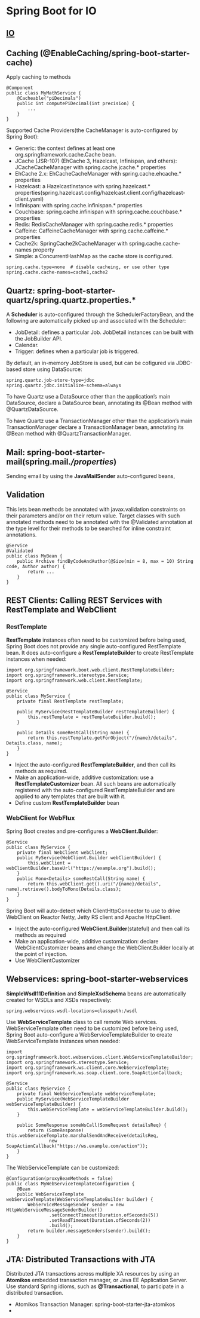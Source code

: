 # Spring Boot for IO

## [IO](https://docs.spring.io/spring-boot/docs/current/reference/html/io.html)

## Caching (@EnableCaching/spring-boot-starter-cache)
Apply caching to methods
```
@Component
public class MyMathService {
    @Cacheable("piDecimals")
    public int computePiDecimal(int precision) {
        ...
    }
}
```
Supported Cache Providers(the CacheManager is auto-configured by Spring Boot):
- Generic: the context defines at least one org.springframework.cache.Cache bean.
- JCache (JSR-107) (EhCache 3, Hazelcast, Infinispan, and others): JCacheCacheManager with spring.cache.jcache.* properties
- EhCache 2.x: EhCacheCacheManager with spring.cache.ehcache.* properties
- Hazelcast: a HazelcastInstance with spring.hazelcast.* properties(spring.hazelcast.config/hazelcast.client.config/hazelcast-client.yaml)
- Infinispan: with spring.cache.infinispan.* properties
- Couchbase: spring.cache.infinispan with spring.cache.couchbase.* properties
- Redis: RedisCacheManager with spring.cache.redis.* properties
- Caffeine: CaffeineCacheManager with spring.cache.caffeine.* properties
- Cache2k: SpringCache2kCacheManager with spring.cache.cache-names property
- Simple: a ConcurrentHashMap as the cache store is configured.
```
spring.cache.type=none  # disable cacheing, or use other type
spring.cache.cache-names=cache1,cache2
```


## Quartz: spring-boot-starter-quartz/spring.quartz.properties.*
A **Scheduler** is auto-configured through the SchedulerFactoryBean, and the following are automatically picked up and associated with the Scheduler:
- JobDetail: defines a particular Job. JobDetail instances can be built with the JobBuilder API.
- Calendar.
- Trigger: defines when a particular job is triggered.

By default, an in-memory JobStore is used, but can be cofigured via JDBC-based store using DataSource:
```
spring.quartz.job-store-type=jdbc
spring.quartz.jdbc.initialize-schema=always

```
To have Quartz use a DataSource other than the application’s main DataSource, declare a DataSource bean, annotating its @Bean method with @QuartzDataSource. 

To have Quartz use a TransactionManager other than the application’s main TransactionManager declare a TransactionManager bean, annotating its @Bean method with @QuartzTransactionManager.

## Mail: spring-boot-starter-mail(spring.mail.*/properties*)
 Sending email by using the **JavaMailSender** auto-configured beans,
 
## Validation
This lets bean methods be annotated with javax.validation constraints on their parameters and/or on their return value. Target classes with such annotated methods need to be annotated with the @Validated annotation at the type level for their methods to be searched for inline constraint annotations.
```
@Service
@Validated
public class MyBean {
    public Archive findByCodeAndAuthor(@Size(min = 8, max = 10) String code, Author author) {
        return ...
    }
}
```
## REST Clients: Calling REST Services with RestTemplate and WebClient
### RestTemplate
**RestTemplate** instances often need to be customized before being used, Spring Boot does not provide any single auto-configured RestTemplate bean. It does auto-configure a **RestTemplateBuilder** to create RestTemplate instances when needed:

```
import org.springframework.boot.web.client.RestTemplateBuilder;
import org.springframework.stereotype.Service;
import org.springframework.web.client.RestTemplate;

@Service
public class MyService {
    private final RestTemplate restTemplate;

    public MyService(RestTemplateBuilder restTemplateBuilder) {
        this.restTemplate = restTemplateBuilder.build();
    }

    public Details someRestCall(String name) {
        return this.restTemplate.getForObject("/{name}/details", Details.class, name);
    }
}
```
- Inject the auto-configured **RestTemplateBuilder**, and then call its methods as required.
- Make an application-wide, additive customization: use a **RestTemplateCustomizer** bean. All such beans are automatically registered with the auto-configured RestTemplateBuilder and are applied to any templates that are built with it.
- Define custom **RestTemplateBuilder** bean

### WebClient for WebFlux
Spring Boot creates and pre-configures a **WebClient.Builder**:
```
@Service
public class MyService {
    private final WebClient webClient;
    public MyService(WebClient.Builder webClientBuilder) {
        this.webClient = webClientBuilder.baseUrl("https://example.org").build();
    }
    public Mono<Details> someRestCall(String name) {
        return this.webClient.get().uri("/{name}/details", name).retrieve().bodyToMono(Details.class);
    }
}
```
Spring Boot will auto-detect which ClientHttpConnector to use to drive WebClient on Reactor Netty, Jetty RS client and Apache HttpClient.
- Inject the auto-configured **WebClient.Builder**(stateful) and then call its methods as required
- Make an application-wide, additive customization:  declare WebClientCustomizer beans and change the WebClient.Builder locally at the point of injection.
- Use WebClientCustomizer

## Webservices: spring-boot-starter-webservices
**SimpleWsdl11Definition** and **SimpleXsdSchema** beans are automatically created for WSDLs and XSDs respectively:
```
spring.webservices.wsdl-locations=classpath:/wsdl
```
Use **WebServiceTemplate** class to call remote Web services. WebServiceTemplate often need to be customized before being used, Spring Boot auto-configure a WebServiceTemplateBuilder to create WebServiceTemplate instances when needed:
```
import org.springframework.boot.webservices.client.WebServiceTemplateBuilder;
import org.springframework.stereotype.Service;
import org.springframework.ws.client.core.WebServiceTemplate;
import org.springframework.ws.soap.client.core.SoapActionCallback;

@Service
public class MyService {
    private final WebServiceTemplate webServiceTemplate;
    public MyService(WebServiceTemplateBuilder webServiceTemplateBuilder) {
        this.webServiceTemplate = webServiceTemplateBuilder.build();
    }

    public SomeResponse someWsCall(SomeRequest detailsReq) {
        return (SomeResponse) this.webServiceTemplate.marshalSendAndReceive(detailsReq,
                new SoapActionCallback("https://ws.example.com/action"));
    }
}
```
The WebServiceTemplate can be customized:
```
@Configuration(proxyBeanMethods = false)
public class MyWebServiceTemplateConfiguration {
    @Bean
    public WebServiceTemplate webServiceTemplate(WebServiceTemplateBuilder builder) {
        WebServiceMessageSender sender = new HttpWebServiceMessageSenderBuilder()
                .setConnectTimeout(Duration.ofSeconds(5))
                .setReadTimeout(Duration.ofSeconds(2))
                .build();
        return builder.messageSenders(sender).build();
    }
}
```

## JTA: Distributed Transactions with JTA
Distributed JTA transactions across multiple XA resources by using an **Atomikos** embedded transaction manager, or Java EE Application Server.
Use standard Spring idioms, such as **@Transactional**, to participate in a distributed transaction. 

- Atomikos Transaction Manager: spring-boot-starter-jta-atomikos
- 
